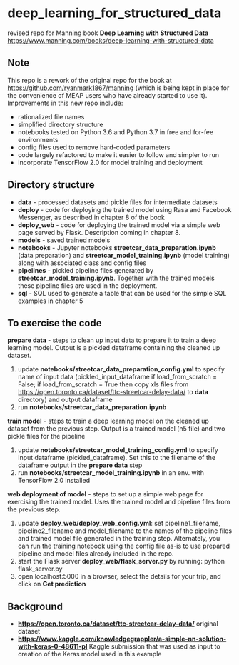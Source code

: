 # deep_learning_for_structured_data
revised repo for Manning book **Deep Learning with Structured Data** https://www.manning.com/books/deep-learning-with-structured-data

## Note
This repo is a rework of the original repo for the book at https://github.com/ryanmark1867/manning (which is being kept in place for the convenience of MEAP users who have already started to use it). Improvements in this new repo include:
- rationalized file names
- simplified directory structure
- notebooks tested on Python 3.6 and Python 3.7 in free and for-fee environments
- config files used to remove hard-coded parameters
- code largely refactored to make it easier to follow and simpler to run
- incorporate TensorFlow 2.0 for model training and deployment

## Directory structure
- **data** - processed datasets and pickle files for intermediate datasets
- **deploy** - code for deploying the trained model using Rasa and Facebook Messenger, as described in chapter 8 of the book
- **deploy_web** - code for deploying the trained model via a simple web page served by Flask. Description coming in chapter 8.
- **models** - saved trained models
- **notebooks** - Jupyter notebooks **streetcar_data_preparation.ipynb** (data preparation) and **streetcar_model_training.ipynb** (model training) along with associated class and config files
- **pipelines** - pickled pipeline files generated by **streetcar_model_training.ipynb**. Together with the trained models these pipeline files are used in the deployment.
- **sql** - SQL used to generate a table that can be used for the simple SQL examples in chapter 5

## To exercise the code
**prepare data** - steps to clean up input data to prepare it to train a deep learning model. Output is a pickled dataframe containing the cleaned up dataset.
1. update **notebooks/streetcar_data_preparation_config.yml**  to specify name of input data (pickled_input_dataframe if load_from_scratch = False; if load_from_scratch = True then copy xls files from https://open.toronto.ca/dataset/ttc-streetcar-delay-data/ to **data** directory) and output dataframe
2. run **notebooks/streetcar_data_preparation.ipynb**

**train model** - steps to train a deep learning model on the cleaned up dataset from the previous step. Output is a trained model (h5 file) and two pickle files for the pipeline 
1. update **notebooks/streetcar_model_training_config.yml** to specify input dataframe (pickled_dataframe). Set this to the filename of the dataframe output in the **prepare data** step
2. run **notebooks/streetcar_model_training.ipynb** in an env. with TensorFlow 2.0 installed

**web deployment of model** - steps to set up a simple web page for exercising the trained model. Uses the trained model and pipeline files from the previous step.
1. update **deploy_web/deploy_web_config.yml**: set  pipeline1_filename, pipeline2_filename and model_filename to the names of the pipeline files and trained model file generated in the training step. Alternately, you can run the training notebook using the config file as-is to use prepared pipeline and model files already included in the repo.
2. start the Flask server **deploy_web/flask_server.py** by running: python flask_server.py
3. open localhost:5000 in a browser, select the details for your trip, and click on **Get prediction**

## Background

- **https://open.toronto.ca/dataset/ttc-streetcar-delay-data/** original dataset
- **https://www.kaggle.com/knowledgegrappler/a-simple-nn-solution-with-keras-0-48611-pl** Kaggle submission that was used as input to creation of the Keras model used in this example
